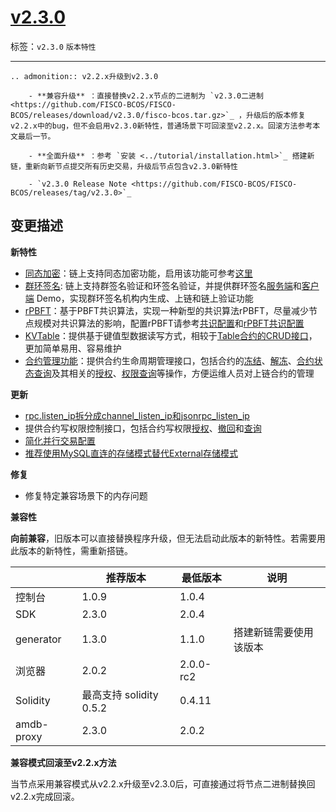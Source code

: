 # [v2.3.0](https://github.com/FISCO-BCOS/FISCO-BCOS/releases/tag/v2.3.0)

标签：``v2.3.0`` ``版本特性`` 

---
```eval_rst
.. admonition:: v2.2.x升级到v2.3.0

    - **兼容升级** ：直接替换v2.2.x节点的二进制为 `v2.3.0二进制 <https://github.com/FISCO-BCOS/FISCO-BCOS/releases/download/v2.3.0/fisco-bcos.tar.gz>`_ ，升级后的版本修复v2.2.x中的bug，但不会启用v2.3.0新特性，普通场景下可回滚至v2.2.x。回滚方法参考本文最后一节。

    - **全面升级** ：参考 `安装 <../tutorial/installation.html>`_ 搭建新链，重新向新节点提交所有历史交易，升级后节点包含v2.3.0新特性

    - `v2.3.0 Release Note <https://github.com/FISCO-BCOS/FISCO-BCOS/releases/tag/v2.3.0>`_
```

## 变更描述

**新特性**

- [同态加密](../app_dev/privacy.html#id2)：链上支持同态加密功能，启用该功能可参考[这里](../app_dev/privacy.html#id12)
- [群环签名](../app_dev/privacy.html#id7): 链上支持群签名验证和环签名验证，并提供群环签名[服务端](https://github.com/FISCO-BCOS/group-signature-server)和[客户端](https://github.com/FISCO-BCOS/group-signature-client) Demo，实现群环签名机构内生成、上链和链上验证功能
- [rPBFT](../design/consensus/rpbft.md)：基于PBFT共识算法，实现一种新型的共识算法rPBFT，尽量减少节点规模对共识算法的影响，配置rPBFT请参考[共识配置](../blockchain_dev/configuration.html#id10)和[rPBFT共识配置](../blockchain_dev/configuration.html#rpbft)
- [KVTable](../app_dev/smart_contract.html#kvtable)：提供基于键值型数据读写方式，相较于[Table合约的CRUD接口](../app_dev/smart_contract.html#tablecrud)，更加简单易用、容易维护
- [合约管理功能](../design/features/contract_management.md)：提供合约生命周期管理接口，包括合约的[冻结](../console/console.html#freezecontract)、[解冻](../console/console.html#unfreezecontract)、[合约状态查询](../console/console.html#getcontractstatus)及其相关的[授权](../console/console.html#grantcontractstatusmanager)、[权限查询](../console/console.html#listcontractstatusmanager)等操作，方便运维人员对上链合约的管理


**更新**

- [rpc.listen_ip拆分成channel_listen_ip和jsonrpc_listen_ip](../blockchain_dev/configuration.html#rpc)
- 提供合约写权限控制接口，包括合约写权限[授权](../console/console.html#grantcontractwritepermission)、[撤回](../console/console.html#revokecontractwritepermission)和[查询](../console/console.html#listcontractwritepermission)
- [简化并行交易配置](../blockchain_dev/configuration.html#id25)
- [推荐使用MySQL直连的存储模式替代External存储模式](../blockchain_dev/configuration.html#storage)


**修复**

- 修复特定兼容场景下的内存问题

**兼容性**

**向前兼容**，旧版本可以直接替换程序升级，但无法启动此版本的新特性。若需要用此版本的新特性，需重新搭链。

|            | 推荐版本                | 最低版本  | 说明                   |
| ---------- | ----------------------- | --------- | ---------------------- |
| 控制台     | 1.0.9                   | 1.0.4     |                        |
| SDK        | 2.3.0                   | 2.0.4     |                        |
| generator  | 1.3.0                   | 1.1.0     | 搭建新链需要使用该版本 |
| 浏览器     | 2.0.2                   | 2.0.0-rc2 |                        |
| Solidity   | 最高支持 solidity 0.5.2 | 0.4.11    |                        |
| amdb-proxy | 2.3.0                   | 2.0.2     |                        |

**兼容模式回滚至v2.2.x方法**

当节点采用兼容模式从v2.2.x升级至v2.3.0后，可直接通过将节点二进制替换回v2.2.x完成回滚。

